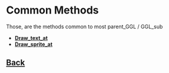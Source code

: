 # Common Methods

Those, are the methods common to most parent_GGL / GGL_sub

- **[Draw_text_at](https://github.com/Ced30/GML-GUI-Library-GGL-Documentation/blob/main/API/GGL_Common/Draw_text_at.md)**
- **[Draw_sprite_at](https://github.com/Ced30/GML-GUI-Library-GGL-Documentation/blob/main/API/GGL_Common/Draw_sprite_at.md)**

## [Back](https://github.com/Ced30/GML-GUI-Library-GGL-Documentation/blob/main/README.md)
